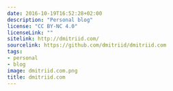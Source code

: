 ```yaml
---
date: 2016-10-19T16:52:28+02:00
description: "Personal blog"
license: "CC BY-NC 4.0"
licenseLink: ""
sitelink: http://dmitriid.com/
sourcelink: https://github.com/dmitriid/dmitriid.com
tags:
- personal
- blog
image: dmitriid.com.png
title: dmitriid.com
---
```


